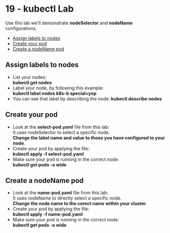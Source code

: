# 19 - kubectl Lab

Use this lab we'll demonstrate **nodeSelector** and **nodeName** configurations.

- [Assign labels to nodes](#Assign-labels-to-nodes)
- [Create your pod](#Create-your-pod)
- [Create a nodeName pod](#Create-a-nodeName-pod)

## Assign labels to nodes

- List your nodes:  
**kubectl get nodes**
- Label your node, by following this example:  
**kubectl label nodes k8s-b special=yep**
- You can see that label by describing the node:
**kubectl describe nodes <node-name>**

## Create your pod

- Look at the **select-pod.yaml** file from this lab:  
It uses nodeSelector to select a specific node.  
**Change the label name and value to those you have configured to your node**.
- Create your pod by applying the file:  
**kubectl apply -f select-pod.yaml**
- Make sure your pod is running in the correct node:  
**kubectl get pods -o wide**

## Create a nodeName pod

- Look at the **name-pod.yaml** file from this lab:  
It uses nodeName to directly select a specific node.  
**Change the node name to the corect name within your cluster**.
- Create your pod by applying the file:  
**kubectl apply -f name-pod.yaml**
- Make sure your pod is running in the correct node:  
**kubectl get pods -o wide**
